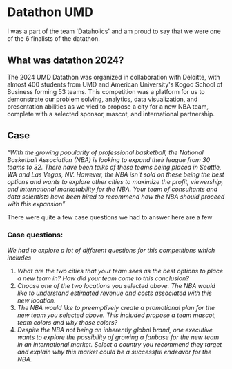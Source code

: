 # Datathon UMD

I was a part of the team 'Dataholics' and am proud to say that we were one of the 6 finalists of the datathon.

## What was datathon 2024?
The 2024 UMD Datathon was organized in collaboration with Deloitte, with almost 400 students from UMD and American University's Kogod School of Business forming 53 teams. This competition was a platform for us to demonstrate our problem solving, analytics, data visualization, and presentation abilities as we vied to propose a city for a new NBA team, complete with a selected sponsor, mascot, and international partnership.

## Case

*“With the growing popularity of professional basketball, the National Basketball Association (NBA) is looking to expand their league from 30 teams to 32. There have been talks of these teams being placed in Seattle, WA and Las Vegas, NV. However, the NBA isn't sold on these being the best options and wants to explore other cities to maximize the profit, viewership, and international marketability for the NBA. Your team of consultants and data scientists have been hired to recommend how the NBA should proceed with this expansion”*

There were quite a few case questions we had to answer here are a few

### Case questions:

*We had to explore a lot of different questions for this competitions which includes* 

1. *What are the two cities that your team sees as the best options to place a new team in? How did your team come to this conclusion?*
2. *Choose one of the two locations you selected above. The NBA would like to understand estimated revenue and costs associated with this new location.*
3. *The NBA would like to preemptively create a promotional plan for the new team you selected above. This included propose a team mascot, team colors and why those colors?*
4. *Despite the NBA not being an inherently global brand, one executive wants to explore the possibility of growing a fanbase for the new team in an international market. Select a country you recommend they target and explain why this market could be a successful endeavor for the NBA.*

